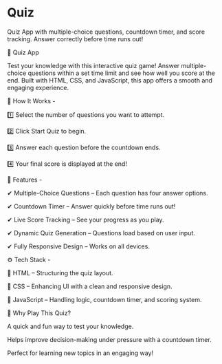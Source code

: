 # Quiz
Quiz App with multiple-choice questions, countdown timer, and score tracking. Answer correctly before time runs out!


🎯 Quiz App


Test your knowledge with this interactive quiz game! Answer multiple-choice questions within a set time limit and see how well you score at the end. Built with HTML, CSS, and JavaScript, this app offers a smooth and engaging experience.



📝 How It Works -


1️⃣ Select the number of questions you want to attempt.


2️⃣ Click Start Quiz to begin.


3️⃣ Answer each question before the countdown ends.


4️⃣ Your final score is displayed at the end!




🚀 Features -


✔ Multiple-Choice Questions – Each question has four answer options.


✔ Countdown Timer – Answer quickly before time runs out!


✔ Live Score Tracking – See your progress as you play.


✔ Dynamic Quiz Generation – Questions load based on user input.


✔ Fully Responsive Design – Works on all devices.




⚙️ Tech Stack -


🔹 HTML – Structuring the quiz layout.


🔹 CSS – Enhancing UI with a clean and responsive design.


🔹 JavaScript – Handling logic, countdown timer, and scoring system.



🎯 Why Play This Quiz?


A quick and fun way to test your knowledge.


Helps improve decision-making under pressure with a countdown timer.


Perfect for learning new topics in an engaging way!


